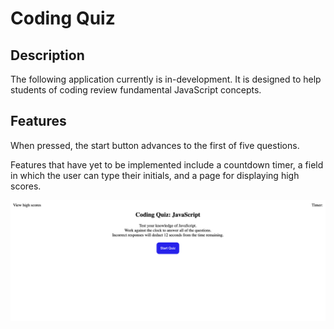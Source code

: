 # Coding Quiz

## Description
The following application currently is in-development.  It is designed to help students of coding review fundamental JavaScript concepts.

## Features
When pressed, the start button advances to the first of five questions.

Features that have yet to be implemented include a countdown timer, a field in which the user can type their initials, and a page for displaying high scores.

![alt=" "](assets/images/coding-quiz-screenshot.png)